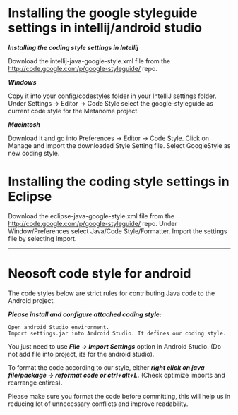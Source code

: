 # Installing the google styleguide settings in intellij/android studio

***Installing the coding style settings in Intellij***

Download the intellij-java-google-style.xml file from the http://code.google.com/p/google-styleguide/ repo.

***Windows***

Copy it into your config/codestyles folder in your IntelliJ settings folder. Under Settings -> Editor -> Code Style select the google-styleguide as current code style for the Metanome project.

***Macintosh***

Download it and go into Preferences -> Editor -> Code Style. Click on Manage and import the downloaded Style Setting file. Select GoogleStyle as new coding style.

# Installing the coding style settings in Eclipse

Download the eclipse-java-google-style.xml file from the http://code.google.com/p/google-styleguide/ repo. Under Window/Preferences select Java/Code Style/Formatter. Import the settings file by selecting Import.

----------
# Neosoft code style for android
The code styles below are strict rules for contributing Java code to the Android project. 

***Please install and configure attached coding style:***

    Open android Studio environment.
    Import settings.jar into Android Studio. It defines our coding style.  

You just need to use ***File -> Import Settings*** option in Android Studio. (Do not add file into project, its for the android studio).

To format the code according to our style, either ***right click on java file/package -> reformat code or ctrl+alt+L.*** (Check optimize imports and rearrange entires).

Please make sure you format the code before committing, this will help us in reducing lot of unnecessary conflicts and improve readability.
